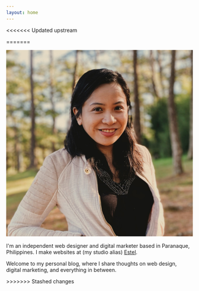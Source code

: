 ```yaml
---
layout: home
---
```


<<<<<<< Updated upstream

=======
<div class="hero-container">
        <div class="hero">
            <div class="left">
            <img src="/assets/CrystalCamarao.jpeg" class="picture">
            </div>
            <div class="right">
                <p>I'm an independent web designer and digital marketer based in Paranaque, Philippines. I make websites at (my studio alias) <a href="https://estel.design" target="_blank">Estel</a>.</p> <p>Welcome to my personal blog, where I share thoughts on web design, digital marketing, and everything in between.</p>
            </div>
        </div>
    </div>
>>>>>>> Stashed changes
